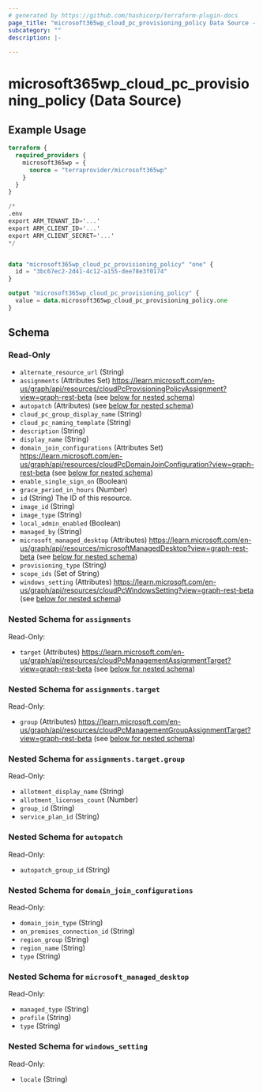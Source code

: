 ```yaml
---
# generated by https://github.com/hashicorp/terraform-plugin-docs
page_title: "microsoft365wp_cloud_pc_provisioning_policy Data Source - microsoft365wp"
subcategory: ""
description: |-
  
---
```


# microsoft365wp_cloud_pc_provisioning_policy (Data Source)



## Example Usage

```terraform
terraform {
  required_providers {
    microsoft365wp = {
      source = "terraprovider/microsoft365wp"
    }
  }
}

/*
.env
export ARM_TENANT_ID='...'
export ARM_CLIENT_ID='...'
export ARM_CLIENT_SECRET='...'
*/


data "microsoft365wp_cloud_pc_provisioning_policy" "one" {
  id = "3bc67ec2-2d41-4c12-a155-dee78e3f0174"
}

output "microsoft365wp_cloud_pc_provisioning_policy" {
  value = data.microsoft365wp_cloud_pc_provisioning_policy.one
}
```

<!-- schema generated by tfplugindocs -->
## Schema

### Read-Only

- `alternate_resource_url` (String)
- `assignments` (Attributes Set) https://learn.microsoft.com/en-us/graph/api/resources/cloudPcProvisioningPolicyAssignment?view=graph-rest-beta (see [below for nested schema](#nestedatt--assignments))
- `autopatch` (Attributes) (see [below for nested schema](#nestedatt--autopatch))
- `cloud_pc_group_display_name` (String)
- `cloud_pc_naming_template` (String)
- `description` (String)
- `display_name` (String)
- `domain_join_configurations` (Attributes Set) https://learn.microsoft.com/en-us/graph/api/resources/cloudPcDomainJoinConfiguration?view=graph-rest-beta (see [below for nested schema](#nestedatt--domain_join_configurations))
- `enable_single_sign_on` (Boolean)
- `grace_period_in_hours` (Number)
- `id` (String) The ID of this resource.
- `image_id` (String)
- `image_type` (String)
- `local_admin_enabled` (Boolean)
- `managed_by` (String)
- `microsoft_managed_desktop` (Attributes) https://learn.microsoft.com/en-us/graph/api/resources/microsoftManagedDesktop?view=graph-rest-beta (see [below for nested schema](#nestedatt--microsoft_managed_desktop))
- `provisioning_type` (String)
- `scope_ids` (Set of String)
- `windows_setting` (Attributes) https://learn.microsoft.com/en-us/graph/api/resources/cloudPcWindowsSetting?view=graph-rest-beta (see [below for nested schema](#nestedatt--windows_setting))

<a id="nestedatt--assignments"></a>
### Nested Schema for `assignments`

Read-Only:

- `target` (Attributes) https://learn.microsoft.com/en-us/graph/api/resources/cloudPcManagementAssignmentTarget?view=graph-rest-beta (see [below for nested schema](#nestedatt--assignments--target))

<a id="nestedatt--assignments--target"></a>
### Nested Schema for `assignments.target`

Read-Only:

- `group` (Attributes) https://learn.microsoft.com/en-us/graph/api/resources/cloudPcManagementGroupAssignmentTarget?view=graph-rest-beta (see [below for nested schema](#nestedatt--assignments--target--group))

<a id="nestedatt--assignments--target--group"></a>
### Nested Schema for `assignments.target.group`

Read-Only:

- `allotment_display_name` (String)
- `allotment_licenses_count` (Number)
- `group_id` (String)
- `service_plan_id` (String)




<a id="nestedatt--autopatch"></a>
### Nested Schema for `autopatch`

Read-Only:

- `autopatch_group_id` (String)


<a id="nestedatt--domain_join_configurations"></a>
### Nested Schema for `domain_join_configurations`

Read-Only:

- `domain_join_type` (String)
- `on_premises_connection_id` (String)
- `region_group` (String)
- `region_name` (String)
- `type` (String)


<a id="nestedatt--microsoft_managed_desktop"></a>
### Nested Schema for `microsoft_managed_desktop`

Read-Only:

- `managed_type` (String)
- `profile` (String)
- `type` (String)


<a id="nestedatt--windows_setting"></a>
### Nested Schema for `windows_setting`

Read-Only:

- `locale` (String)



